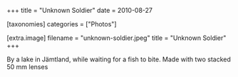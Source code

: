 +++
title = "Unknown Soldier"
date = 2010-08-27

[taxonomies]
categories = ["Photos"]

[extra.image]
filename = "unknown-soldier.jpeg"
title = "Unknown Soldier"
+++

By a lake in Jämtland, while waiting for a fish to bite. Made with two stacked 50 mm lenses
